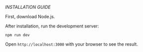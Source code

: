 *INSTALLATION GUIDE*

First, download Node.js.

After installation, run the development server:

```npm run dev```

Open ```http://localhost:3000``` with your browser to see the result.
